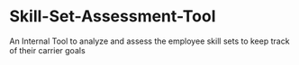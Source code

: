 # Skill-Set-Assessment-Tool
An Internal Tool to analyze and assess the employee skill sets to keep track of their carrier goals
